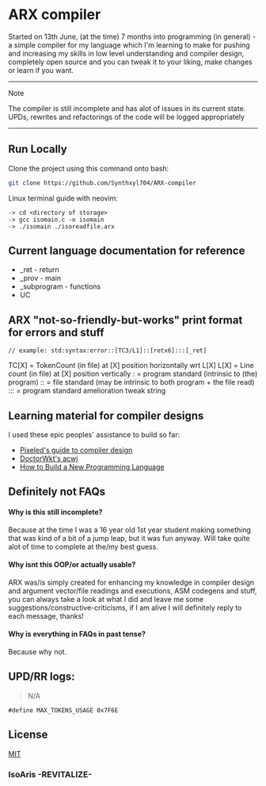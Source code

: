 # ARX compiler
Started on 13th June, (at the time) 7 months into programming (in general) - a simple compiler for my language which I'm learning to make for pushing and increasing my skills in low level understanding and compiler design, completely open source and you can tweak it to your liking, make changes or learn if you want.

<hr>

> [!NOTE]
> The compiler is still incomplete and has alot of issues in its current state. <br>
> UPDs, rewrites and refactorings of the code will be logged appropriately

<hr>

## Run Locally

Clone the project using this command onto bash:
```bash
git clone https://github.com/Synthxyl704/ARX-compiler
```

Linux terminal guide with neovim:
```
-> cd <directory of storage>
-> gcc isomain.c -o isomain
-> ./isomain ./isoreadfile.arx 
```

## Current language documentation for reference

- _ret - return
- _prov - main
- _subprogram - functions
- UC

## ARX "not-so-friendly-but-works" print format for errors and stuff
```
// example: std:syntax:error::[TC3/L1]::[retx6]:::[_ret]
```
TC[X] = TokenCount (in file) at [X] position horizontally wrt L[X]
L[X]  = Line count (in file) at [X] position vertically
: = program standard (intrinsic to (the) program)
:: = file standard (may be intrinsic to both program + the file read)
::: = program standard amelioration tweak string


## Learning material for compiler designs

I used these epic peoples' assistance to build so far:
 - [Pixeled's guide to compiler design](https://www.youtube.com/playlist?list=PLUDlas_Zy_qC7c5tCgTMYq2idyyT241qs)
 - [DoctorWkt's acwj](https://github.com/DoctorWkt/acwj/blob/master/01_Scanner/Readme.md)
 - [How to Build a New Programming Language](https://pgrandinetti.github.io/compilers/page/how-to-build-a-new-programming-language/#:~:text=Yes.,to%20you%20the%20machine%20code)


## Definitely not FAQs

#### Why is this still incomplete?

Because at the time I was a 16 year old 1st year student making something that was kind of a bit of a jump leap, but it was fun anyway. Will take quite alot of time to complete at the/my best guess.

#### Why isnt this OOP/or actually usable?

ARX was/is simply created for enhancing my knowledge in compiler design and argument vector/file readings and executions, ASM codegens and stuff, you can always take a look at what I did and leave me some suggestions/constructive-criticisms, if I am alive I will definitely reply to each message, thanks!

#### Why is everything in FAQs in past tense?

Because why not.

## UPD/RR logs:

> N/A

```
#define MAX_TOKENS_USAGE 0x7F6E
```
## License

[MIT](https://choosealicense.com/licenses/mit/)

<h3>IsoAris -REVITALIZE-</h3>
